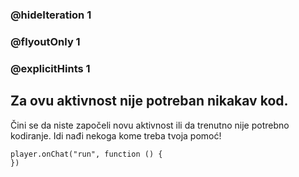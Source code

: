 ### @hideIteration 1 
### @flyoutOnly 1
### @explicitHints 1


## Za ovu aktivnost nije potreban nikakav kod.
Čini se da niste započeli novu aktivnost ili da trenutno nije potrebno kodiranje. Idi nađi nekoga kome treba tvoja pomoć!

```template
player.onChat("run", function () {
})
```

